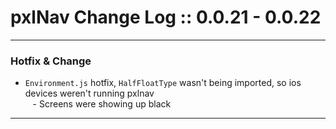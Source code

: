 # pxlNav Change Log :: 0.0.21 - 0.0.22
---------------------

### Hotfix & Change
  - `Environment.js` hotfix, `HalfFloatType` wasn't being imported, so ios devices weren't running pxlnav
<br/>&nbsp;&nbsp; - Screens were showing up black

---